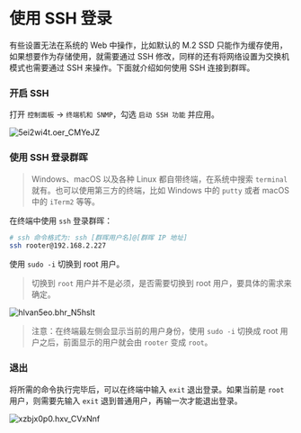 # 使用 SSH 登录

有些设置无法在系统的 Web 中操作，比如默认的 M.2 SSD 只能作为缓存使用，如果想要作为存储使用，就需要通过 SSH 修改，同样的还有将网络设置为交换机模式也需要通过 SSH 来操作。下面就介绍如何使用 SSH 连接到群晖。

### 开启 SSH

打开 `控制面板` -> `终端机和 SNMP`，勾选 `启动 SSH 功能` 并应用。

![5ei2wi4t.oer_CMYeJZ](https://img.slarker.me/blog/5ei2wi4t.oer_CMYeJZ.png)

### 使用 SSH 登录群晖

> Windows、macOS 以及各种 Linux 都自带终端，在系统中搜索 `terminal` 就有。也可以使用第三方的终端，比如 Windows 中的 `putty` 或者 macOS 中的 `iTerm2` 等等。

在终端中使用 `ssh` 登录群晖：

```sh
# ssh 命令格式为: ssh [群晖用户名]@[群晖 IP 地址]
ssh rooter@192.168.2.227
```

使用 `sudo -i` 切换到 root 用户。

> 切换到 `root` 用户并不是必须，是否需要切换到 root 用户，要具体的需求来确定。

![hlvan5eo.bhr_N5hslt](https://img.slarker.me/blog/hlvan5eo.bhr_N5hslt.png)

>注意：在终端最左侧会显示当前的用户身份，使用 `sudo -i` 切换成 root 用户之后，前面显示的用户就会由 `rooter` 变成 `root`。

### 退出

将所需的命令执行完毕后，可以在终端中输入 `exit` 退出登录。如果当前是 `root` 用户，则需要先输入 `exit` 退到普通用户，再输一次才能退出登录。

![xzbjx0p0.hxv_CVxNnf](https://img.slarker.me/blog/xzbjx0p0.hxv_CVxNnf.png)